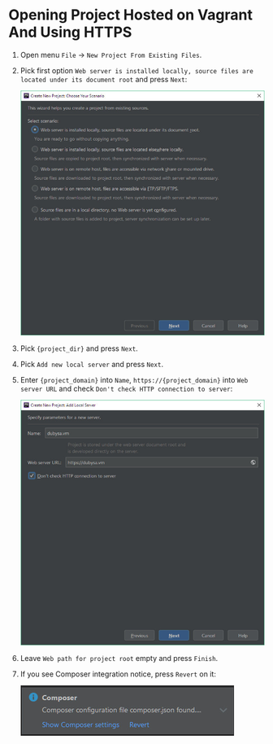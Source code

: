 # Opening Project Hosted on Vagrant And Using HTTPS #

1. Open menu `File` -> `New Project From Existing Files`.
2. Pick first option `Web server is installed locally, source files are located under its document root` and press `Next`:

    ![New Local Project](new-local-project.jpg)

3. Pick `{project_dir}` and press `Next`.
4. Pick `Add new local server` and press `Next`.
5. Enter `{project_domain}` into `Name`, `https://{project_domain}` into `Web server URL` and check `Don't check HTTP connection to server`:

    ![Add Local Server](add-vagrant-https-server.jpg)

6. Leave `Web path for project root` empty and press `Finish`.
7. If you see Composer integration notice, press `Revert` on it:

    ![Composer Notice](composer-notice.jpg)

